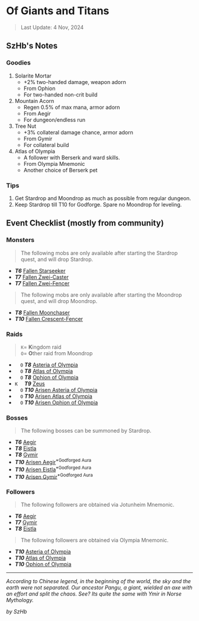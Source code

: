# Of Giants and Titans

> Last Update: 4 Nov, 2024

## SzHb's Notes

### Goodies

1. Solarite Mortar
   - +2% two-handed damage, weapon adorn
   - From Ophion
   - For two-handed non-crit build
2. Mountain Acorn
   - Regen 0.5% of max mana, armor adorn
   - From Aegir
   - For dungeon/endless run
3. Tree Nut
   - +3% collateral damage chance, armor adorn
   - From Gymir
   - For collateral build
4. Atlas of Olympia
   - A follower with Berserk and ward skills.
   - From Olympia Mnemonic
   - Another choice of Berserk pet

### Tips

1. Get Stardrop and Moondrop as much as possible from regular dungeon.
2. Keep Stardrop till T10 for Godforge. Spare no Moondrop for leveling.

## Event Checklist (mostly from community)

### Monsters

> The following mobs are only available after starting the Stardrop quest, and will drop Stardrop.

- ***T6*** [Fallen Starseeker](https://codex.fqegg.top/#/codex/monsters/fallen-starseeker/)
- ***T7*** [Fallen Zwei-Caster](https://codex.fqegg.top/#/codex/monsters/fallen-zwei-caster/)
- ***T7*** [Fallen Zwei-Fencer](https://codex.fqegg.top/#/codex/monsters/fallen-zwei-fencer/)

> The following mobs are only available after starting the Moondrop quest, and will drop Moondrop.

- ***T8*** [Fallen Moonchaser](https://codex.fqegg.top/#/codex/monsters/fallen-moonchaser/)
- ***T10*** [Fallen Crescent-Fencer](https://codex.fqegg.top/#/codex/monsters/fallen-crescent-fencer/)

### Raids

> `K`= **K**ingdom raid <br>
> `O`= **O**ther raid from Moondrop

- `  O` ***T8*** [Asteria of Olympia](https://codex.fqegg.top/#/codex/raids/asteria-of-olympia/)
- `  O` ***T8*** [Atlas of Olympia](https://codex.fqegg.top/#/codex/raids/atlas-of-olympia/)
- `  O` ***T8*** [Ophion of Olympia](https://codex.fqegg.top/#/codex/raids/ophion-of-olympia/)
- `K  ` ***T9*** [Zeus](https://codex.fqegg.top/#/codex/raids/zeus/)
- `  O` ***T10*** [Arisen Asteria of Olympia](https://codex.fqegg.top/#/codex/raids/arisen-asteria-of-olympia/)
- `  O` ***T10*** [Arisen Atlas of Olympia](https://codex.fqegg.top/#/codex/raids/arisen-atlas-of-olympia/)
- `  O` ***T10*** [Arisen Ophion of Olympia](https://codex.fqegg.top/#/codex/raids/arisen-ophion-of-olympia/)

### Bosses

> The following bosses can be summoned by Stardrop.

- ***T6*** [Aegir](https://codex.fqegg.top/#/codex/bosses/aegir/)
- ***T8*** [Eistla](https://codex.fqegg.top/#/codex/bosses/eistla/)
- ***T8*** [Gymir](https://codex.fqegg.top/#/codex/bosses/gymir/)
- ***T10*** [Arisen Aegir](https://codex.fqegg.top/#/codex/bosses/arisen-aegir/)<sup>*Godforged Aura</sup>
- ***T10*** [Arisen Eistla](https://codex.fqegg.top/#/codex/bosses/arisen-eistla/)<sup>*Godforged Aura</sup>
- ***T10*** [Arisen Gymir](https://codex.fqegg.top/#/codex/bosses/arisen-gymir/)<sup>*Godforged Aura</sup>

### Followers

> The following followers are obtained via Jotunheim Mnemonic.

- ***T6*** [Aegir](https://codex.fqegg.top/#/codex/followers/aegir/)
- ***T7*** [Gymir](https://codex.fqegg.top/#/codex/followers/gymir/)
- ***T8*** [Eistla](https://codex.fqegg.top/#/codex/followers/eistla/)

> The following followers are obtained via Olympia Mnemonic.

- ***T10*** [Asteria of Olympia](https://codex.fqegg.top/#/codex/followers/asteria-of-olympia/)
- ***T10*** [Atlas of Olympia](https://codex.fqegg.top/#/codex/followers/atlas-of-olympia/)
- ***T10*** [Ophion of Olympia](https://codex.fqegg.top/#/codex/followers/ophion-of-olympia/)

---

*According to Chinese legend, in the beginning of the world, the sky and the earth were not separated. Our ancestor Pangu, a giant, wielded an axe with an effort and split the chaos. See? Its quite the same with Ymir in Norse Mythology.*

*by SzHb*